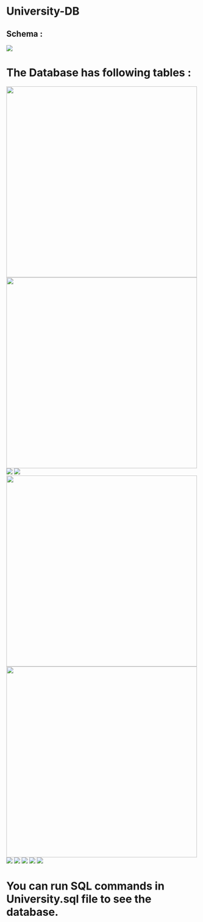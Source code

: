 # University-DB

## Schema : 
<img src="images/schema.png" width="">

# The Database has following tables : 
<img src="images/classroom.png" width="500"> <img src="images/department.png" width="500">
<img src="images/instructor.png" width="">
<img src="images/course.png" width="">
<img src="images/student.png" width="500"> <img src="images/takes.png" width="500">
<img src="images/section.png" width="">
<img src="images/teaches.png" width="">
<img src="images/advisor.png" width="">
<img src="images/prereq.png" width="">
<img src="images/time_slot.png" width="">

# You can run SQL commands in **University.sql** file to see the database. 
